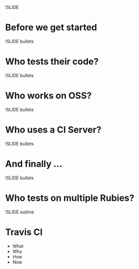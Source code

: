 !SLIDE
# Before we get started

!SLIDE bullets
# Who tests their code?

!SLIDE bullets
# Who works on OSS?

!SLIDE bullets
# Who uses a CI Server?

!SLIDE bullets
# And finally ...

!SLIDE bullets
# Who tests on multiple Rubies?

!SLIDE outline
# Travis CI
* What
* Why
* How
* Now
